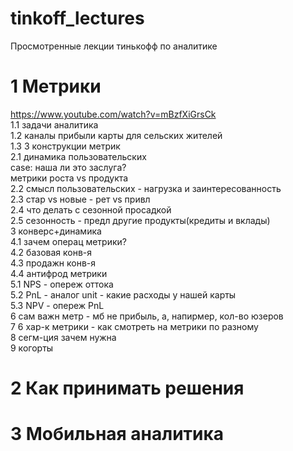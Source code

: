 # tinkoff_lectures
Просмотренные лекции тинькофф по аналитике

# 1 Метрики
https://www.youtube.com/watch?v=mBzfXiGrsCk
<br>1.1  задачи аналитика
<br>1.2  каналы прибыли карты для сельских жителей
<br>1.3  3 конструкции метрик
<br>2.1  динамика пользовательских
<br>case: наша ли это заслуга? 
<br>метрики роста vs продукта 
<br>2.2  смысл пользовательских - нагрузка и заинтересованность
<br>2.3  стар vs новые - рет vs привл
<br>2.4  что делать с сезонной просадкой
<br>2.5  сезонность - предл другие продукты(кредиты и вклады)
<br>3     конверс+динамика
<br>4.1  зачем операц метрики?
<br>4.2  базовая конв-я
<br>4.3  продажн конв-я
<br>4.4  антифрод метрики
<br>5.1  NPS - опереж оттока
<br>5.2  PnL - аналог unit - какие расходы у нашей карты 
<br>5.3  NPV - опереж PnL 
<br>6    сам важн метр - мб не прибыль, а, напирмер, кол-во юзеров
<br>7    6 хар-к метрики - как cмотреть на метрики по разному
<br>8    сегм-ция зачем нужна
<br>9    когорты

# 2 Как принимать решения

# 3 Мобильная аналитика
